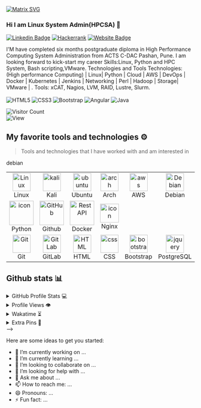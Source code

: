 [![Matrix SVG](https://raw.githubusercontent.com/rodrigograca31/rodrigograca31/master/matrix.svg)](https://www.youtube.com/watch?v=SDkAGkd4NLc)
### Hi I am Linux System Admin(HPCSA)  👋
[![Linkedin Badge](https://img.shields.io/badge/-Keshri-blue?style=flat-square&logo=Linkedin&logoColor=white&link=https://www.linkedin.com/in/keshribhan-suryavanshi-740990199/)](https://linkedin.com/in/keshribhan-suryavanshi-740990199/)
[![Hackerrank](https://img.shields.io/badge/WebSite-Keshri-green)](https://www.hackerrank.com/keshari0921)
[![Website Badge](https://img.shields.io/badge/StackOverflow-Keshri-yellow)](https://stackoverflow.com/users/12645746/kesharibhan-suryavanshi-)


I'M
have completed six months postgraduate diploma in High Performance Computing System Administration from ACTS C-DAC Pashan, Pune. I am looking forward to kick-start my career
Skills:Linux, Python and HPC System, Bash scripting,VMware. 
Technologies and Tools Technologies: (High performance Computing) | Linux| Python | Cloud | AWS | DevOps | Docker | Kubernetes | Jenkins | Networking | Perl | Hadoop | Storage| VMware | .
Tools: xCAT, Nagios, LVM, RAID, Lustre, Slurm.
<br></br>
   <img alt="HTML5" src="https://img.shields.io/badge/html5-%23E34F26.svg?style=flat-square&logo=html5&logoColor=white"/> <img alt="CSS3" src="https://img.shields.io/badge/css3-%231572B6.svg?style=flat-square&logo=css3&logoColor=white"/>  <img alt="Bootstrap" src="https://img.shields.io/badge/bootstrap-%23563D7C.svg?style=flat-square&logo=bootstrap&logoColor=white"/> <img alt="Angular" src="https://img.shields.io/badge/angular-%23DD0031.svg?flat-square&logo=angular&logoColor=white"/> <img alt="Java" src="https://img.shields.io/badge/java-%23ED8B00.svg?style=flat-square&logo=java&logoColor=white"/>
   
   ![Visitor Count](https://profile-counter.glitch.me/Keshari07/count.svg)
<br>
![View](https://komarev.com/ghpvc/?username=your-github-username&color=yellow&style=for-the-badge&label=PROFILE+VIEWS)
## My favorite tools and technologies ⚙️

> Tools and technologies that I have worked with and am interested in

<table>
   <tr>
      <td align="center" width="96">
        <img src="https://skillicons.dev/icons?i=linux" width="48" height="48" alt="Linux" />
      <br>Linux
    </td> 
   <td align="center" width="96">
        <img src="https://skillicons.dev/icons?i=kali" width="48" height="48" alt="kali" />
      <br>Kali
    </td>
        <td align="center" width="96">
        <img src="https://skillicons.dev/icons?i=ubuntu" width="48" height="48" alt="ubuntu" />
      <br>Ubuntu
    </td>
    <td align="center" width="96">
        <img src="https://skillicons.dev/icons?i=arch" width="48" height="48" alt="arch" />
      <br>Arch
    </td>
        <td align="center" width="96">
        <img src="https://skillicons.dev/icons?i=aws" width="48" height="48" alt="aws" />
      <br>AWS
    </td>
      <td align="center" width="96">
        <img src="https://skillicons.dev/icons?i=debian" width="48" height="48" alt="Debian" />
      <br>Debian
    </td>
      <td align="center" width="96">
        <img src="https://skillicons.dev/icons?i=jenkins" width="48" height="48" alt="Jenkins" />
      <br>Jenkins
    </td> 
     <td align="center" width="96">
        <img src="https://skillicons.dev/icons?i=perl" width="48" height="48" alt="perl" />
      <br>Perl
    </td>
      debian
  </tr>
  <tr>
    <td align="center" width="96">
      <a href="#macropower-tech">
        <img src="https://techstack-generator.vercel.app/python-icon.svg" alt="icon" width="65" height="65" />
      </a>
      <br>Python
    </td>
       <td align="center" width="96">
        <img src="https://techstack-generator.vercel.app/github-icon.svg" width="65" height="65" alt="GitHub" />
      <br>Github
    </td>
      <td align="center" width="96">
        <img src="https://techstack-generator.vercel.app/docker-icon.svg" width="65" height="65" alt="Rest API" />
      <br>Docker
    </td>
    <td align="center" width="96">
        <img src="https://techstack-generator.vercel.app/nginx-icon.svg" alt="icon" width="50" height="50" />
      <br>Nginx
    </td>
  </tr>
  <tr>
    <td align="center" width="96">
        <img src="https://skillicons.dev/icons?i=git" width="48" height="48" alt="Git" />
      <br>Git
    </td>
    <td align="center"  width="96">
        <img src="https://skillicons.dev/icons?i=gitlab" width="48" height="48" alt="GitLab" />
      <br>GitLab
    </td>
    <td align="center"  width="96">
        <img src="https://skillicons.dev/icons?i=html" width="48" height="48" alt="HTML" />
      <br>HTML
    </td>
    <td align="center" width="96">
        <img src="https://skillicons.dev/icons?i=css" width="48" height="48" alt="css" />
      <br>CSS
    </td>
    <td align="center"  width="96">
        <img src="https://skillicons.dev/icons?i=bootstrap" width="48" height="48" alt="bootstrap" />
      <br>Bootstrap
    </td>
        <td align="center" width="96">
        <img src="https://skillicons.dev/icons?i=postgres" width="48" height="48" alt="jquery" />
      <br>PostgreSQL
    </td>
  </tr>
 <tr>
 </tr>
</table>

## Github stats 📊

<details>
  <summary>GitHub Profile Stats 💻</summary>
  <br/>
    <a href="https://github.com/anuraghazra/github-readme-stats"><img alt="Keshari's Github Stats" src="https://github-readme-stats.vercel.app/api/?username=Keshari07&show_icons=true&count_private=true&theme=default&hide_border=true&bg_color=fff&title_color=00E676&icon_color=00E676" height="192px"/></a>
  <a href="https://github.com/anuraghazra/github-readme-stats"><img alt="Keshri's Top Languages" src="https://github-readme-stats.vercel.app/api/top-langs/?username=Keshari07&langs_count=8&layout=compact&theme=default&hide_border=true&bg_color=fff&title_color=000&icon_color=000&hide=Jupyter%20Notebook" height="192px"/></a>
  <br/>
</details>

<details>
  <summary>Profile Views 👁️</summary>
  <br/>
  <!-- ![View](https://komarev.com/ghpvc/?username=Keshari07&color=yellow&style=for-the-badge&label=PROFILE+VIEWS) -->
  <img src="https://komarev.com/ghpvc/?username=Keshari07&color=yellow&style=for-the-badge&label=PROFILE+VIEWS">

</details>


<details>
  <summary>Wakatime ⏳</summary>
  <br/>
  <img src="https://wakatime.com/@Keshari07/d6dcb7a2-5e70-49f5-ae5c-39405f92ffb3.png">
  <br/>
</details>


<details>
  <summary>Extra Pins 📌</summary>
  <br/>
  <a href="https://github.com/Keshari07/Setup_Apache_IXS">
  <img align="center" src="https://github-readme-stats.vercel.app/api/pin/?username=Keshari07&repo=Setup_Apache_IXS&theme=default" />
</a>
  <br/>
  <br/>
 
   <a href="https://github.com/Keshari07/Load_Balancing_Project_Linux_25_July">
  <img align="center" src="https://github-readme-stats.vercel.app/api/pin/?username=Keshari07&repo=Load_Balancing_Project_Linux_25_July&theme=default" />
</a>
  <br/>
  <br/>
 
   <a href="https://github.com/Keshari07/File-Server_Ubuntu-lB-06-Aug">
  <img align="center" src="https://github-readme-stats.vercel.app/api/pin/?username=Keshari07&repo=telegram-bot-template&theme=default" />
 </a>


   <br/>
  <br/>
 
   <a href="https://github.com/Keshari07/Dockerizing-and-orchestrating-with-K8S-">
  <img align="center" src="https://github-readme-stats.vercel.app/api/pin/?username=Keshari07&repo=Dockerizing-and-orchestrating-with-K8S-&theme=default" />
 </a>
 
</details>
<!--   
<a href="https://getbootstrap.com" target="_blank" rel="noreferrer">
        <img src="https://raw.githubusercontent.com/devicons/devicon/master/icons/bootstrap/bootstrap-plain-wordmark.svg" alt="bootstrap" width="40" height="40" />
    </a>
    <a href="https://www.w3schools.com/css/" target="_blank" rel="noreferrer">
        <img src="https://raw.githubusercontent.com/devicons/devicon/master/icons/css3/css3-original-wordmark.svg" alt="css3" width="40" height="40" />
    </a>
    <a href="https://www.docker.com/" target="_blank" rel="noreferrer">
        <img src="https://raw.githubusercontent.com/devicons/devicon/master/icons/docker/docker-original-wordmark.svg" alt="docker" width="40" height="40" />
    </a>
    <a href="https://expressjs.com" target="_blank" rel="noreferrer">
        <img src="https://raw.githubusercontent.com/devicons/devicon/master/icons/express/express-original-wordmark.svg" alt="express" width="40" height="40" />
    </a>
    <a href="https://www.w3.org/html/" target="_blank" rel="noreferrer">
        <img src="https://raw.githubusercontent.com/devicons/devicon/master/icons/html5/html5-original-wordmark.svg" alt="html5" width="40" height="40" />
    </a>
    <a href="https://www.java.com" target="_blank" rel="noreferrer">
        <img src="https://raw.githubusercontent.com/devicons/devicon/master/icons/java/java-original.svg" alt="java" width="40" height="40" />
    </a>
    <a href="https://www.linux.org/" target="_blank" rel="noreferrer">
        <img src="https://raw.githubusercontent.com/devicons/devicon/master/icons/linux/linux-original.svg" alt="linux" width="40" height="40" />
    </a>
    <a href="https://www.mongodb.com/" target="_blank" rel="noreferrer">
        <img src="https://raw.githubusercontent.com/devicons/devicon/master/icons/mongodb/mongodb-original-wordmark.svg" alt="mongodb" width="40" height="40" />
    </a>
    <a href="https://www.mysql.com/" target="_blank" rel="noreferrer">
        <img src="https://raw.githubusercontent.com/devicons/devicon/master/icons/mysql/mysql-original-wordmark.svg" alt="mysql" width="40" height="40" />
    </a>
    <a href="https://nodejs.org" target="_blank" rel="noreferrer">
        <img src="https://raw.githubusercontent.com/devicons/devicon/master/icons/nodejs/nodejs-original-wordmark.svg" alt="nodejs" width="40" height="40" />
    </a>
    <a href="https://www.oracle.com/" target="_blank" rel="noreferrer">
        <img src="https://raw.githubusercontent.com/devicons/devicon/master/icons/oracle/oracle-original.svg" alt="oracle" width="40" height="40" />
    </a>
    </a>
    <a href="https://www.programiz.com/python-programming/first-program" target="_blank" rel="noreferrer">
        <img src="https://raw.githubusercontent.com/devicons/devicon/master/icons/python/python-original.svg" alt="python" width="40" height="40" />
    </a>
    <a href="https://reactjs.org/" target="_blank" rel="noreferrer">
        <img src="https://raw.githubusercontent.com/devicons/devicon/master/icons/react/react-original-wordmark.svg" alt="react" width="40" height="40" />
    </a>
    <a href="https://www.typescriptlang.org/" target="_blank" rel="noreferrer">
        <img src="https://raw.githubusercontent.com/devicons/devicon/master/icons/typescript/typescript-original.svg" alt="typescript" width="40" height="40" />
    </a>
<br/>
<!--
**Keshari07/Keshari07** is a ✨ _special_ ✨ repository because its `README.md` (this file) appears on your GitHub profile.
-->
-->


Here are some ideas to get you started:
- 🔭 I’m currently working on ...
- 🌱 I’m currently learning ...
- 👯 I’m looking to collaborate on ...
- 🤔 I’m looking for help with ...
- 💬 Ask me about ...
- 📫 How to reach me: ...
- 😄 Pronouns: ...
- ⚡ Fun fact: ...

